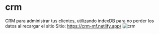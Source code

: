 # crm
CRM para administrar tus clientes, utilizando indexDB para no perder los datos al recargar el sitio
Sitio: https://crm-mf.netlify.app/
![crm](https://user-images.githubusercontent.com/88450891/234855781-280ecaed-af7c-4ac8-bb7d-50e6b9d4cb51.png)
